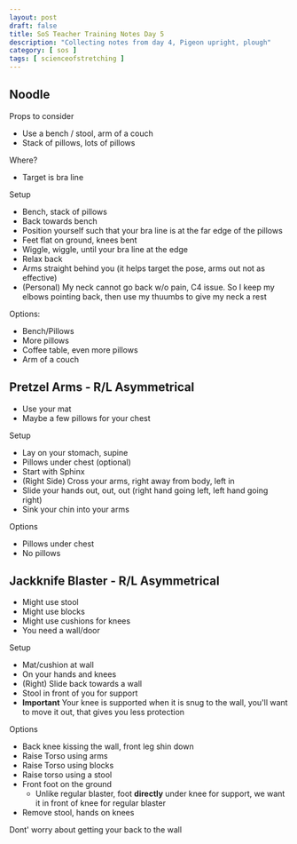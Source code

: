 ```yaml
---
layout: post
draft: false
title: SoS Teacher Training Notes Day 5
description: "Collecting notes from day 4, Pigeon upright, plough"
category: [ sos ]
tags: [ scienceofstretching ]
---
```


## Noodle
Props to consider
* Use a bench / stool, arm of a couch
* Stack of pillows, lots of pillows

Where?
* Target is bra line


Setup
* Bench, stack of pillows
* Back towards bench
* Position yourself such that your bra line is at the far edge of the pillows
* Feet flat on ground, knees bent
* Wiggle, wiggle, until your bra line at the edge
* Relax back
* Arms straight behind you (it helps target the pose, arms out not as effective)
* (Personal) My neck cannot go back w/o pain, C4 issue. So I keep my elbows pointing back, then use my thuumbs to give my neck a rest

Options:
* Bench/Pillows
* More pillows
* Coffee table, even more pillows
* Arm of a couch

## Pretzel Arms - R/L Asymmetrical

* Use your mat
* Maybe a few pillows for your chest

Setup
* Lay on your stomach, supine
* Pillows under chest (optional)
* Start with Sphinx
* (Right Side) Cross your arms, right away from body, left in
* Slide your hands out, out, out (right hand going left, left hand going right)
* Sink your chin into your arms

Options
* Pillows under chest
* No pillows

## Jackknife Blaster - R/L Asymmetrical

* Might use stool
* Might use blocks
* Might use cushions for knees
* You need a wall/door

Setup
* Mat/cushion at wall
* On your hands and knees
* (Right) Slide back towards a wall
* Stool in front of you for support
* **Important** Your knee is supported when it is snug to the wall, you'll want to move it out, that gives you less protection

Options
* Back knee kissing the wall, front leg shin down
* Raise Torso using arms
* Raise Torso using blocks
* Raise torso using a stool
* Front foot on the ground 
  * Unlike regular blaster, foot **directly** under knee for support, we want it in front of knee for regular blaster
* Remove stool, hands on knees

Dont' worry about getting your back to the wall